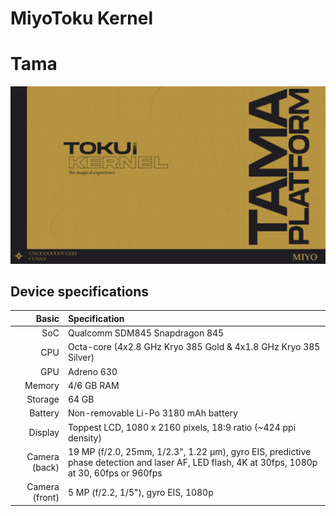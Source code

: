 # MiyoToku Kernel
# Tama

![MiyoToku Kernel](https://raw.githubusercontent.com/ekkusa/ekkusa/master/tokutama.png)

## Device specifications

Basic          | Specification
--------------:|:-------------------------
SoC            | Qualcomm SDM845 Snapdragon 845
CPU            | Octa-core (4x2.8 GHz Kryo 385 Gold & 4x1.8 GHz Kryo 385 Silver)
GPU            | Adreno 630
Memory         | 4/6 GB RAM
Storage        | 64 GB
Battery        | Non-removable Li-Po 3180 mAh battery
Display        | Toppest LCD, 1080 x 2160 pixels, 18:9 ratio (~424 ppi density)
Camera (back)  | 19 MP (f/2.0, 25mm, 1/2.3", 1.22 µm), gyro EIS, predictive phase detection and laser AF, LED flash, 4K at 30fps, 1080p at 30, 60fps or 960fps
Camera (front) | 5 MP (f/2.2, 1/5"), gyro EIS, 1080p       
